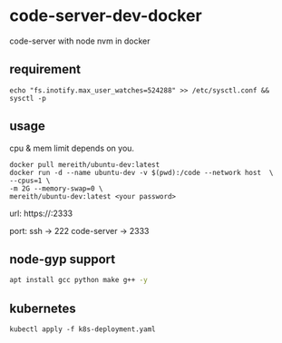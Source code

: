 # code-server-dev-docker

code-server with node nvm in docker

## requirement

```
echo "fs.inotify.max_user_watches=524288" >> /etc/sysctl.conf && sysctl -p
```

## usage

cpu & mem limit depends on you.

```
docker pull mereith/ubuntu-dev:latest
docker run -d --name ubuntu-dev -v $(pwd):/code --network host  \
--cpus=1 \
-m 2G --memory-swap=0 \
mereith/ubuntu-dev:latest <your password>
```

url: https://<ip>:2333

port: ssh -> 222 code-server -> 2333

## node-gyp support

```bash
apt install gcc python make g++ -y
```

## kubernetes

```
kubectl apply -f k8s-deployment.yaml
```
